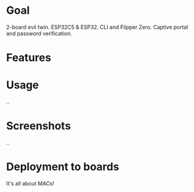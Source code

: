 # Goal
2-board evil twin. ESP32C5 &amp; ESP32. CLI and Flipper Zero. Captive portal and password verification.

# Features


# Usage
..


# Screenshots
..

# Deployment to boards
It's all about MACs!

